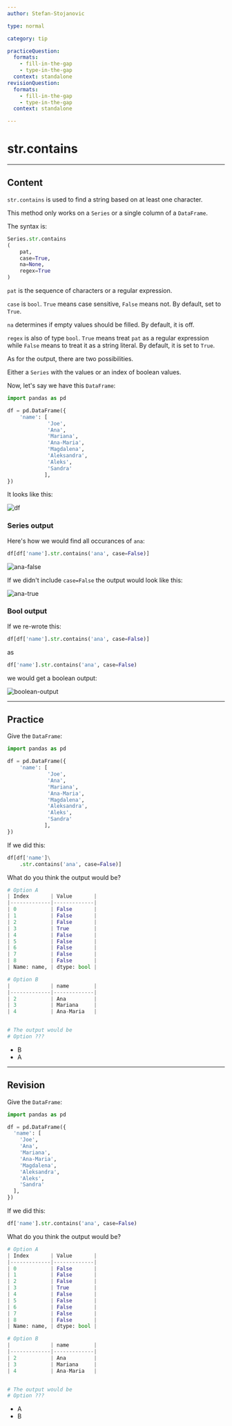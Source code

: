 ```yaml
---
author: Stefan-Stojanovic

type: normal

category: tip

practiceQuestion:
  formats:
    - fill-in-the-gap
    - type-in-the-gap
  context: standalone
revisionQuestion:
  formats:
    - fill-in-the-gap
    - type-in-the-gap
  context: standalone

---
```


# str.contains

---
## Content

`str.contains` is used to find a string based on at least one character.

This method only works on a `Series` or a single column of a `DataFrame`.

The syntax is:
```py
Series.str.contains
(
    pat,
    case=True,
    na=None,
    regex=True
)
```

`pat` is the sequence of characters or a regular expression.

`case` is `bool`. `True` means case sensitive, `False` means not. By default, set to `True`.

`na` determines if empty values should be filled. By default, it is off. 

`regex` is also of type `bool`. `True` means treat `pat` as a regular expression while `False` means to treat it as a string literal. By default, it is set to `True`.

As for the output, there are two possibilities.

Either a `Series` with the values or an index of boolean values.

Now, let's say we have this `DataFrame`:
```py
import pandas as pd

df = pd.DataFrame({
    'name': [
             'Joe',
             'Ana',
             'Mariana',
             'Ana-Maria',
             'Magdalena',
             'Aleksandra',
             'Aleks',
             'Sandra'
            ],
})
```
It looks like this:

![df](https://img.enkipro.com/1fe787c9f641b0c1c3b41e6c30b42ced.png)


### Series output

Here's how we would find all occurances of `ana`:
```py
df[df['name'].str.contains('ana', case=False)]
```

![ana-false](https://img.enkipro.com/b47ba7d8a682f3711ef220e2be80995e.png)

If we didn't include `case=False` the output would look like this:

![ana-true](https://img.enkipro.com/1da99b77f12d1428f54dbb6015851ed8.png)

### Bool output

If we re-wrote this:
```py
df[df['name'].str.contains('ana', case=False)]
```
as
```py
df['name'].str.contains('ana', case=False)
```
we would get a boolean output:

![boolean-output](https://img.enkipro.com/c3a5cc404a2f0fb49c34bd75d7c3cdc6.png)


--- 

## Practice

Give the `DataFrame`:

```python
import pandas as pd

df = pd.DataFrame({
    'name': [
             'Joe',
             'Ana',
             'Mariana',
             'Ana-Maria',
             'Magdalena',
             'Aleksandra',
             'Aleks',
             'Sandra'
            ],
})
```

If we did this:
```py
df[df['name']\
    .str.contains('ana', case=False)]
```


What do you think the output would be?

```python
# Option A
| Index       | Value       |
|-------------|-------------|
| 0           | False       |
| 1           | False       |
| 2           | False       |
| 3           | True        |
| 4           | False       |
| 5           | False       |
| 6           | False       |
| 7           | False       |
| 8           | False       |
| Name: name, | dtype: bool |

# Option B
|             | name        |
|-------------|-------------|
| 2           | Ana         |
| 3           | Mariana     |
| 4           | Ana-Maria   |


# The output would be
# Option ???
```

- B
- A


--- 

## Revision

Give the `DataFrame`:

```python
import pandas as pd

df = pd.DataFrame({
  'name': [
    'Joe',
    'Ana',
    'Mariana',
    'Ana-Maria',
    'Magdalena',
    'Aleksandra', 
    'Aleks',
    'Sandra'
  ],
})
```

If we did this:
```py
df['name'].str.contains('ana', case=False)
```


What do you think the output would be?

```python
# Option A
| Index       | Value       |
|-------------|-------------|
| 0           | False       |
| 1           | False       |
| 2           | False       |
| 3           | True        |
| 4           | False       |
| 5           | False       |
| 6           | False       |
| 7           | False       |
| 8           | False       |
| Name: name, | dtype: bool |

# Option B
|             | name        |
|-------------|-------------|
| 2           | Ana         |
| 3           | Mariana     |
| 4           | Ana-Maria   |


# The output would be
# Option ???
```

- A
- B
